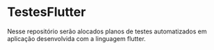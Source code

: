 # TestesFlutter
Nesse repositório serão alocados planos de testes automatizados em aplicação desenvolvida com a linguagem flutter.
